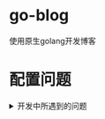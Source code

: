 # go-blog
使用原生golang开发博客


# 配置问题



<details>
<summary>开发中所遇到的问题</summary>
  
<pre><code>
开发中所遇到的问题
- 问题1：未更改golang语句中的连接数据库密码，导致不能正确连接数据库。
![图片](https://user-images.githubusercontent.com/102449999/184500068-d84b5dde-fbd1-4c6d-bd1b-1d2a9ecd0040.png)
</code></pre>
</details>

